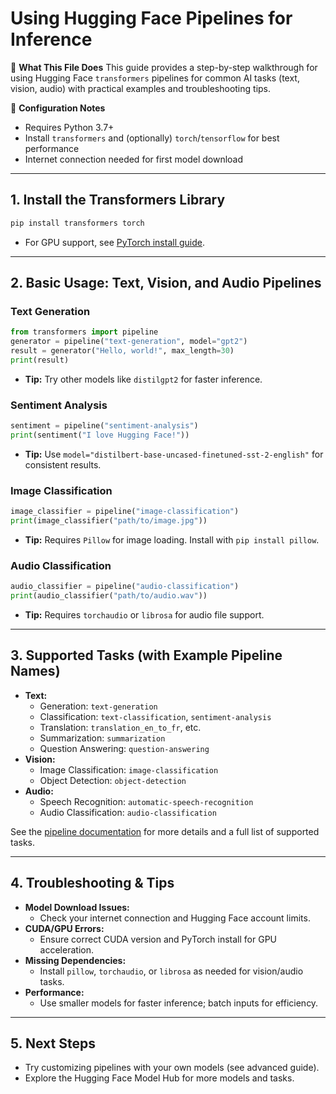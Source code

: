 # Using Hugging Face Pipelines for Inference

📖 **What This File Does**
This guide provides a step-by-step walkthrough for using Hugging Face `transformers` pipelines for common AI tasks (text, vision, audio) with practical examples and troubleshooting tips.

🔧 **Configuration Notes**
- Requires Python 3.7+
- Install `transformers` and (optionally) `torch`/`tensorflow` for best performance
- Internet connection needed for first model download

---

## 1. Install the Transformers Library

```bash
pip install transformers torch
```
- For GPU support, see [PyTorch install guide](https://pytorch.org/get-started/locally/).

---

## 2. Basic Usage: Text, Vision, and Audio Pipelines

### Text Generation
```python
from transformers import pipeline
generator = pipeline("text-generation", model="gpt2")
result = generator("Hello, world!", max_length=30)
print(result)
```
- **Tip:** Try other models like `distilgpt2` for faster inference.

### Sentiment Analysis
```python
sentiment = pipeline("sentiment-analysis")
print(sentiment("I love Hugging Face!"))
```
- **Tip:** Use `model="distilbert-base-uncased-finetuned-sst-2-english"` for consistent results.

### Image Classification
```python
image_classifier = pipeline("image-classification")
print(image_classifier("path/to/image.jpg"))
```
- **Tip:** Requires `Pillow` for image loading. Install with `pip install pillow`.

### Audio Classification
```python
audio_classifier = pipeline("audio-classification")
print(audio_classifier("path/to/audio.wav"))
```
- **Tip:** Requires `torchaudio` or `librosa` for audio file support.

---

## 3. Supported Tasks (with Example Pipeline Names)

- **Text:**
  - Generation: `text-generation`
  - Classification: `text-classification`, `sentiment-analysis`
  - Translation: `translation_en_to_fr`, etc.
  - Summarization: `summarization`
  - Question Answering: `question-answering`
- **Vision:**
  - Image Classification: `image-classification`
  - Object Detection: `object-detection`
- **Audio:**
  - Speech Recognition: `automatic-speech-recognition`
  - Audio Classification: `audio-classification`

See the [pipeline documentation](https://huggingface.co/docs/transformers/main_classes/pipelines) for more details and a full list of supported tasks.

---

## 4. Troubleshooting & Tips

- **Model Download Issues:**
  - Check your internet connection and Hugging Face account limits.
- **CUDA/GPU Errors:**
  - Ensure correct CUDA version and PyTorch install for GPU acceleration.
- **Missing Dependencies:**
  - Install `pillow`, `torchaudio`, or `librosa` as needed for vision/audio tasks.
- **Performance:**
  - Use smaller models for faster inference; batch inputs for efficiency.

---

## 5. Next Steps
- Try customizing pipelines with your own models (see advanced guide).
- Explore the Hugging Face Model Hub for more models and tasks. 